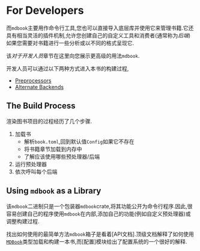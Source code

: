 # For Developers

而`mdbook`主要用作命令行工具,您也可以直接导入底层库并使用它来管理书籍.它还具有相当灵活的插件机制,允许您创建自己的自定义工具和消费者(通常称为*后端*)如果您需要对书籍进行一些分析或以不同的格式呈现它.

该*对于开发人员*章节在这里向您展示更高级的用法`mdbook`.

开发人员可以通过以下两种方式进入本书的构建过程,

-   [Preprocessors](preprocessors.md)
-   [Alternate Backends](backends.md)

## The Build Process

渲染图书项目的过程经历了几个步骤.

1.  加载书
    -   解析`book.toml`,回到默认值`Config`如果它不存在
    -   将书籍章节加载到内存中
    -   了解应该使用哪些预处理器/后端
2.  运行预处理器
3.  依次呼叫每个后端

## Using `mdbook` as a Library

该`mdbook`二进制只是一个包装器`mdbook`crate,将其功能公开为命令行程序.因此,很容易创建自己的程序使用`mdbook`在内部,添加自己的功能(例如自定义预处理器)或调整构建过程.

找出如何使用的最简单方法`mdbook`箱子是看着[API文档].顶级文档解释了如何使用[`MDBook`]类型加载和构建一本书,而[配置]模块给出了配置系统的一个很好的解释.

[`mdbook`]: http://rust-lang-nursery.github.io/mdBook/mdbook/book/struct.MDBook.html

[api docs]: https://docs.rs/mdbook/*/mdbook/

[config]: file:///home/michael/Documents/forks/mdBook/target/doc/mdbook/config/index.html
